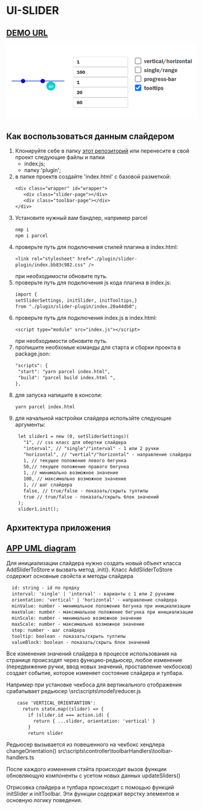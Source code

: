# UI-SLIDER

## [DEMO URL](https://ukarpenkov.github.io/ui-slider/demo/)

![](https://raw.githubusercontent.com/ukarpenkov/ui-slider/main/src/img/uislider.png)

## Как воспользоваться данным слайдером

1. Клонируйте себе в папку [этот репозиторий](https://github.com/ukarpenkov/get-plugin/tree/main)
   или перенесите в свой проект следующие файлы и папки
   - index.js;
   - папку 'plugin';
2. в папке проектв создайте 'index.html' с базовой разметкой:
   ```
   <div class="wrapper" id="wrapper">
      <div class="slider-page"></div>
      <div class="toolbar-page"></div>
   </div>
   ```
3. Установите нужный вам бандлер, например parcel
   ```
   nmp i
   npm i parcel
   ```
4. проверьте путь для подключения стилей плагина в index.html:
   ```
   <link rel="stylesheet" href="./plugin/slider-plugin/index.bb83c982.css" />
   ```
   при необходимости обновите путь.
5. проверьте путь для подключения js кода плагина в index.js:
   ```
   import {
   setSliderSettings, initSlider, initTooltips,}
   from "./plugin/slider-plugin/index.20a44db0";
   ```
6. проверьте путь для подключения index.js в index.html:
   ```
   <script type="module" src="index.js"></script>
   ```
   при необходимости обновите путь.
7. пропишите необхомые команды для старта и сборки проекта в package.json:
   ```
   "scripts": {
    "start": "yarn parcel index.html",
    "build": "parcel build index.html ",
   },
   ```
8. для запуска напишите в консоли:
   ```
   yarn parcel index.html
   ```
9. для начальной настройки слайдера использйте следующие аргументы:
   ```
    let slider1 = new (0, setSliderSettings)(
      "1", // css класс для обертки слайдера
      "interval", // "single"/"interval" - 1 или 2 ручки
      "horizontal", // "vertial"/"horizontal" - направление слайдера
      1, // текущее положение левого бегунка
      50,// текущее положение правого бегунка
      1, // минимально возможное значение
      100, // максимально возможное значение
      1, // шаг слайдера
      false, // true/false - показать/скрыть тултипы
      true // true/false - показать/скрыть блок значений
    );
    slider1.init();
   ```

## Архитектура приложения

## [APP UML diagram](https://viewer.diagrams.net/index.html?tags=%7B%7D&highlight=0000ff&edit=_blank&layers=1&nav=1#G1Ox9ASGbxKiB7AVY_K0LVlEeC8Fwm2Tb8)

Для инициализации слайдера нужно создать новый объект класса AddSliderToStore и вызвать метод .init().
Класс AddSliderToStore содержит основные свойста и методы слайдера

```
  id: string - id по прядку
  interval: 'single' | 'interval' - варианты с 1 или 2 ручками
  orientation: 'vertical' | 'horizontal' - направление слайдера
  minValue: number - минимальное положение бегунка при инициализации
  maxValue: number - максимальное положение бегунка при инициализации
  minScale: number - минимально возможное значение
  maxScale: number - максимально возможное значение
  step: number - шаг слайдера
  tooltip: boolean - показать/скрыть тултипы
  valueBlock: boolean - показать/скрыть блок значений
```

Все изменения значений слайдера в процессе использования на странице происзодят через функцию-редьюсер, любое изменение (передвижение ручки, ввод новых значений, проставление чекбосков) создает событие, которое изменяет состояние слайдера и тулбара.

Например при установке чекбоса для вертикального отображения срабатывает редьюсер
\src\scripts\model\reducer.js

```
    case 'VERTICAL_ORIENTANTION':
      return state.map((slider) => {
        if (slider.id === action.id) {
          return { ...slider, orientation: 'vertical' }
        }
        return slider
```

Редьюсер вызывается из повешенного на чекбокс хендлера changeOrientation()
src\scripts\controller\toolbarHandlers\toolbar-handlers.ts

После каждого изменения стэйта происходит вызов функции обновляющую компоненты с усетом новых данных updateSliders()

Отрисовка слайдера и тулбара происходит с помощью функций initSlider и initToolbar. Эти функции содержат верстку элементов и основную логику поведения.
